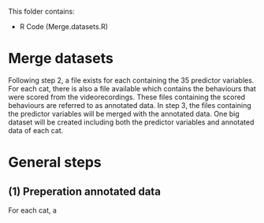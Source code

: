 
This folder contains:
- R Code (Merge.datasets.R)

# Merge datasets
Following step 2, a file exists for each containing the 35 predictor variables. For each cat, there is also a file available which contains the behaviours that were scored from the videorecordings. These files containing the scored behaviours are referred to as annotated data. In step 3, the files containing the predictor variables will be merged with the annotated data. One big dataset will be created including both the predictor variables and annotated data of each cat.

# General steps
## (1) Preperation annotated data
For each cat, a 
